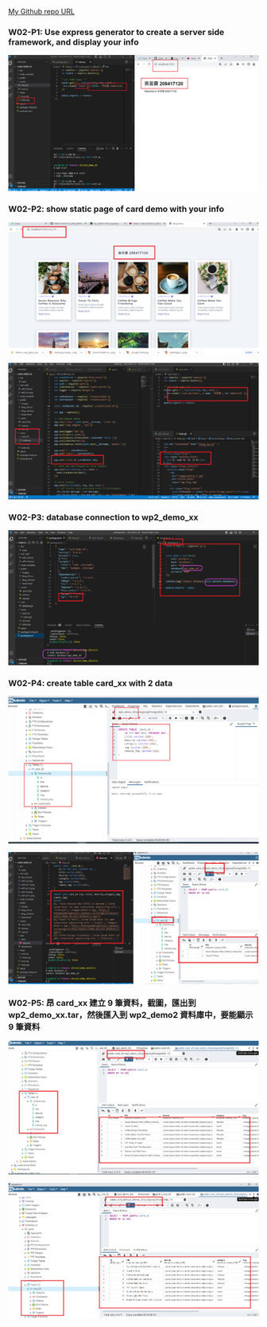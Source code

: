 [My Github repo URL ](https://github.com/208417120/1112_WP2_DEMO_20)

### W02-P1: Use express generator to create a server side framework, and display your info 

![](w02-p1.png)

### W02-P2: show static page of card demo with your info

![](w02-p2-1.png)

![](w02-p2-2.png)

### W02-P3: database connection to wp2_demo_xx 

![](w02-p3.png)

### W02-P4: create table card_xx with 2 data 

![](w02-p4-1.png)

![](w02-p4-2.png)

### W02-P5: 昂 card_xx 建立 9 筆資料，截圖，匯出到 wp2_demo_xx.tar，然後匯入到 wp2_demo2 資料庫中，要能顯示 9 筆資料

![](w02-p5-1.png)

![](w02-p5-2.png)

